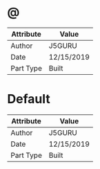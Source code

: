 # @
| Attribute | Value |
| ---  | ---     |
| Author | J5GURU |
| Date | 12/15/2019 |
| Part Type | Built |
# Default
| Attribute | Value |
| ---  | ---     |
| Author | J5GURU |
| Date | 12/15/2019 |
| Part Type | Built |
